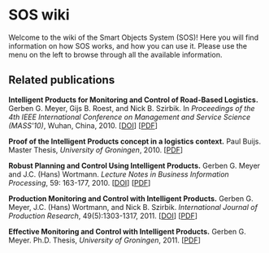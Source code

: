 # SOS wiki #

Welcome to the wiki of the Smart Objects System (SOS)! Here you will find information on how SOS works, and how you can use it. Please use the menu on the left to browse through all the available information.

## Related publications ##

**Intelligent Products for Monitoring and Control of Road-Based Logistics.** Gerben G. Meyer, Gijs B. Roest, and Nick B. Szirbik. In _Proceedings of the 4th IEEE International Conference on Management and Service Science (MASS'10)_, Wuhan, China, 2010. [[DOI](http://dx.doi.org/10.1109/ICMSS.2010.5577852)] [[PDF](http://gerbenmeyer.nl/publications/meyer2010intelligent.pdf)]

**Proof of the Intelligent Products concept in a logistics context.** Paul Buijs. Master Thesis, _University of Groningen_, 2010. [[PDF](http://agentlab.nl/paul/MScThesis_PaulBuijs_withCover.pdf)]

**Robust Planning and Control Using Intelligent Products.** Gerben G. Meyer and J.C. (Hans) Wortmann. _Lecture Notes in Business Information Processing_, 59: 163-177, 2010. [[DOI](http://dx.doi.org/10.1007/978-3-642-15117-0_12)] [[PDF](http://gerbenmeyer.nl/publications/meyer2010robust.pdf)]

**Production Monitoring and Control with Intelligent Products.** Gerben G. Meyer, J.C. (Hans) Wortmann, and Nick B. Szirbik. _International Journal of Production Research_, 49(5):1303-1317, 2011. [[DOI](http://dx.doi.org/10.1080/00207543.2010.518742)] [[PDF](http://gerbenmeyer.nl/publications/meyer2011production.pdf)]

**Effective Monitoring and Control with Intelligent Products.** Gerben G. Meyer. Ph.D. Thesis, _University of Groningen_, 2011. [[PDF](http://gerbenmeyer.nl/publications/meyer2011phdthesis.pdf)]